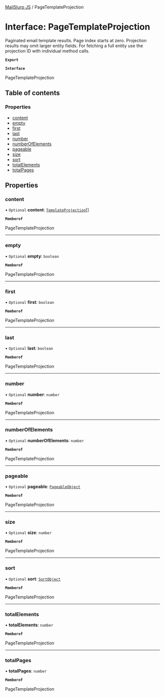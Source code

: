 [MailSlurp JS](../README.md) / PageTemplateProjection

# Interface: PageTemplateProjection

Paginated email template results. Page index starts at zero. Projection results may omit larger entity fields. For fetching a full entity use the projection ID with individual method calls.

**`Export`**

**`Interface`**

PageTemplateProjection

## Table of contents

### Properties

- [content](PageTemplateProjection.md#content)
- [empty](PageTemplateProjection.md#empty)
- [first](PageTemplateProjection.md#first)
- [last](PageTemplateProjection.md#last)
- [number](PageTemplateProjection.md#number)
- [numberOfElements](PageTemplateProjection.md#numberofelements)
- [pageable](PageTemplateProjection.md#pageable)
- [size](PageTemplateProjection.md#size)
- [sort](PageTemplateProjection.md#sort)
- [totalElements](PageTemplateProjection.md#totalelements)
- [totalPages](PageTemplateProjection.md#totalpages)

## Properties

### content

• `Optional` **content**: [`TemplateProjection`](TemplateProjection.md)[]

**`Memberof`**

PageTemplateProjection

___

### empty

• `Optional` **empty**: `boolean`

**`Memberof`**

PageTemplateProjection

___

### first

• `Optional` **first**: `boolean`

**`Memberof`**

PageTemplateProjection

___

### last

• `Optional` **last**: `boolean`

**`Memberof`**

PageTemplateProjection

___

### number

• `Optional` **number**: `number`

**`Memberof`**

PageTemplateProjection

___

### numberOfElements

• `Optional` **numberOfElements**: `number`

**`Memberof`**

PageTemplateProjection

___

### pageable

• `Optional` **pageable**: [`PageableObject`](PageableObject.md)

**`Memberof`**

PageTemplateProjection

___

### size

• `Optional` **size**: `number`

**`Memberof`**

PageTemplateProjection

___

### sort

• `Optional` **sort**: [`SortObject`](SortObject.md)

**`Memberof`**

PageTemplateProjection

___

### totalElements

• **totalElements**: `number`

**`Memberof`**

PageTemplateProjection

___

### totalPages

• **totalPages**: `number`

**`Memberof`**

PageTemplateProjection

